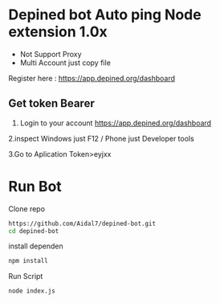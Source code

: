 # Depined bot Auto ping Node extension 1.0x
- Not Support Proxy
- Multi Account just copy file

Register here : https://app.depined.org/dashboard

## Get token Bearer
1. Login to your account https://app.depined.org/dashboard

2.inspect Windows just F12 / Phone just Developer tools 

3.Go to Aplication Token>eyjxx

# Run Bot

Clone repo
```bash
https://github.com/Aidal7/depined-bot.git
cd depined-bot
```
install dependen
```bash
npm install
```
Run Script
```bash
node index.js
```
